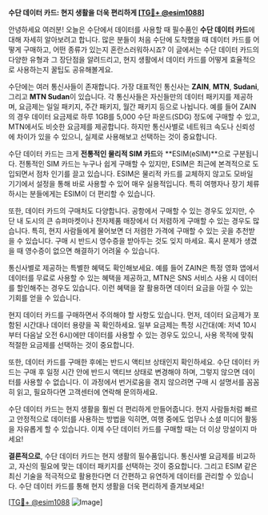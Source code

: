 **수단 데이터 카드: 현지 생활을 더욱 편리하게 [[TG💪+ @esim1088](https://t.me/s/esim1088)]**

안녕하세요 여러분! 오늘은 수단에서 데이터를 사용할 때 필수품인 **수단 데이터 카드**에 대해 자세히 알아보려고 합니다. 많은 분들이 처음 수단에 도착했을 때 데이터 카드를 어떻게 구매하고, 어떤 종류가 있는지 혼란스러워하시죠? 이 글에서는 수단 데이터 카드의 다양한 유형과 그 장단점을 알려드리고, 현지 생활에서 데이터 카드를 어떻게 효율적으로 사용하는지 꿀팁도 공유해볼게요.

수단에는 여러 통신사들이 존재합니다. 가장 대표적인 통신사는 **ZAIN**, **MTN**, **Sudani**, 그리고 **MTN Sudan**이 있습니다. 각 통신사들은 자신들만의 데이터 패키지를 제공하며, 요금제는 일일 패키지, 주간 패키지, 월간 패키지 등으로 나뉩니다. 예를 들어 ZAIN의 경우 데이터 요금제로 하루 1GB를 5,000 수단 파운드(SDG) 정도에 구매할 수 있고, MTN에서도 비슷한 요금제를 제공합니다. 하지만 통신사별로 네트워크 속도나 신뢰성에 차이가 있을 수 있으니, 실제로 사용해보고 선택하는 것이 중요합니다.

수단 데이터 카드는 크게 **전통적인 물리적 SIM 카드**와 **ESIM(eSIM)**으로 구분됩니다. 전통적인 SIM 카드는 누구나 쉽게 구매할 수 있지만, ESIM은 최근에 본격적으로 도입되면서 점차 인기를 끌고 있습니다. ESIM은 물리적 카드를 교체하지 않고도 모바일 기기에서 설정을 통해 바로 사용할 수 있어 매우 실용적입니다. 특히 여행자나 장기 체류하시는 분들에게는 ESIM이 더 편리할 수 있습니다.

또한, 데이터 카드의 구매처도 다양합니다. 공항에서 구매할 수 있는 경우도 있지만, 수단 내 도시의 큰 슈퍼마켓이나 전자제품 매장에서 더 저렴하게 구매할 수 있는 경우도 많습니다. 특히, 현지 사람들에게 물어보면 더 저렴한 가격에 구매할 수 있는 곳을 추천받을 수 있습니다. 구매 시 반드시 영수증을 받아두는 것도 잊지 마세요. 혹시 문제가 생겼을 때 영수증이 없으면 해결하기 어려울 수 있습니다.

통신사별로 제공하는 특별한 혜택도 확인해보세요. 예를 들어 ZAIN은 특정 영화 앱에서 데이터를 무료로 사용할 수 있는 혜택을 제공하고, MTN은 SNS 서비스 사용 시 데이터를 할인해주는 경우도 있습니다. 이런 혜택을 잘 활용하면 데이터 요금을 아낄 수 있는 기회를 얻을 수 있습니다.

현지 데이터 카드를 구매하면서 주의해야 할 사항도 있습니다. 먼저, 데이터 요금제가 포함된 시간대나 데이터 용량을 꼭 확인하세요. 일부 요금제는 특정 시간대(예: 저녁 10시부터 다음날 오전 6시)에만 데이터를 사용할 수 있는 경우도 있으니, 사용 목적에 맞춰 적절한 요금제를 선택하는 것이 중요합니다.

또한, 데이터 카드를 구매한 후에는 반드시 액티브 상태인지 확인하세요. 수단 데이터 카드는 구매 후 일정 시간 안에 반드시 액티브 상태로 변경해야 하며, 그렇지 않으면 데이터를 사용할 수 없습니다. 이 과정에서 번거로움을 겪지 않으려면 구매 시 설명서를 꼼꼼히 읽고, 필요하다면 고객센터에 연락해 문의하세요.

수단 데이터 카드는 현지 생활을 훨씬 더 편리하게 만들어줍니다. 현지 사람들처럼 빠르고 안정적으로 데이터를 사용하는 방법을 익히면, 여행 중에도 업무나 소셜 미디어 활동을 자유롭게 할 수 있습니다. 이제 수단 데이터 카드를 구매할 때는 더 이상 망설이지 마세요!

**결론적으로**, 수단 데이터 카드는 현지 생활의 필수품입니다. 통신사별 요금제를 비교하고, 자신의 필요에 맞는 데이터 패키지를 선택하는 것이 중요합니다. 그리고 ESIM 같은 최신 기술을 적극적으로 활용한다면 더 간편하고 유연하게 데이터를 관리할 수 있습니다. 수단 데이터 카드를 통해 현지 생활을 더욱 편리하게 즐겨보세요!

[[TG💪+ @esim1088](https://t.me/s/esim1088) ![Image](https://i.postimg.cc/Y0z9fWf4/image.png)]